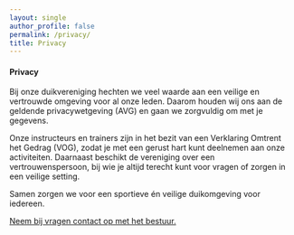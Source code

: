 ```yaml
---
layout: single
author_profile: false
permalink: /privacy/
title: Privacy
---
```


#### Privacy  

Bij onze duikvereniging hechten we veel waarde aan een veilige en vertrouwde omgeving voor al onze leden. Daarom houden wij ons aan de geldende privacywetgeving (AVG) en gaan we zorgvuldig om met je gegevens.  

Onze instructeurs en trainers zijn in het bezit van een Verklaring Omtrent het Gedrag (VOG), zodat je met een gerust hart kunt deelnemen aan onze activiteiten. Daarnaast beschikt de vereniging over een vertrouwenspersoon, bij wie je altijd terecht kunt voor vragen of zorgen in een veilige setting.  

Samen zorgen we voor een sportieve én veilige duikomgeving voor iedereen.   

[Neem bij vragen contact op met het bestuur.](/contact/)
